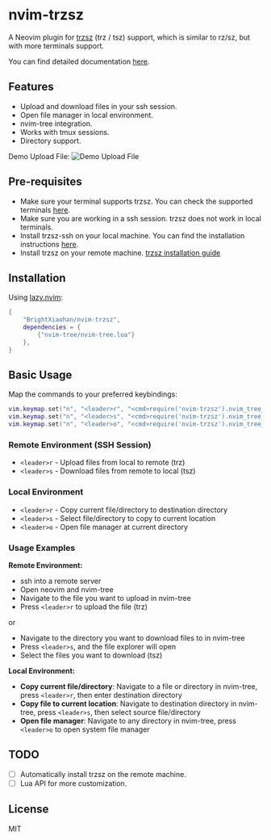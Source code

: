 # nvim-trzsz

A Neovim plugin for [trzsz](https://trzsz.github.io/) (trz / tsz) support, which is similar to rz/sz, but with more terminals support.

You can find detailed documentation [here](https://github.com/trzsz/trzsz#supported-terminals).

## Features
- Upload and download files in your ssh session.
- Open file manager in local environment.
- nvim-tree integration.
- Works with tmux sessions.
- Directory support.

Demo Upload File:
![Demo Upload File](https://i.ibb.co/ThXnGyG/2025-01-14-16-49-14-2025-01-14-16-57-25.gif)

## Pre-requisites
- Make sure your terminal supports trzsz. You can check the supported terminals [here](https://github.com/trzsz/trzsz#supported-terminals).
- Make sure you are working in a ssh session. trzsz does not work in local terminals.
- Install trzsz-ssh on your local machine. You can find the installation instructions [here](https://github.com/trzsz/trzsz-ssh).
- Install trzsz on your remote machine. [trzsz installation guide](https://github.com/trzsz/trzsz-ssh/blob/main/README.en.md#support-trzsz)

## Installation

Using [lazy.nvim](https://github.com/folke/lazy.nvim):
```lua
{
    "BrightXiaohan/nvim-trzsz",
    dependencies = {
        {"nvim-tree/nvim-tree.lua"}
    },
}
```

## Basic Usage
Map the commands to your preferred keybindings:
```lua
vim.keymap.set("n", "<leader>r", "<cmd>require('nvim-trzsz').nvim_tree_trz()<cr>", {noremap = true, silent = true})
vim.keymap.set("n", "<leader>s", "<cmd>require('nvim-trzsz').nvim_tree_tsz()<cr>", {noremap = true, silent = true})
vim.keymap.set("n", "<leader>o", "<cmd>require('nvim-trzsz').nvim_tree_open()<cr>", {noremap = true, silent = true})
```

### Remote Environment (SSH Session)
- `<leader>r` - Upload files from local to remote (trz)
- `<leader>s` - Download files from remote to local (tsz)

### Local Environment
- `<leader>r` - Copy current file/directory to destination directory
- `<leader>s` - Select file/directory to copy to current location
- `<leader>o` - Open file manager at current directory

### Usage Examples

**Remote Environment:**
- ssh into a remote server
- Open neovim and nvim-tree
- Navigate to the file you want to upload in nvim-tree
- Press `<leader>r` to upload the file (trz)

or
- Navigate to the directory you want to download files to in nvim-tree
- Press `<leader>s`, and the file explorer will open
- Select the files you want to download (tsz)

**Local Environment:**
- **Copy current file/directory**: Navigate to a file or directory in nvim-tree, press `<leader>r`, then enter destination directory
- **Copy file to current location**: Navigate to destination directory in nvim-tree, press `<leader>s`, then select source file/directory
- **Open file manager**: Navigate to any directory in nvim-tree, press `<leader>o` to open system file manager

## TODO
- [ ] Automatically install trzsz on the remote machine.
- [ ] Lua API for more customization.

## License
MIT
